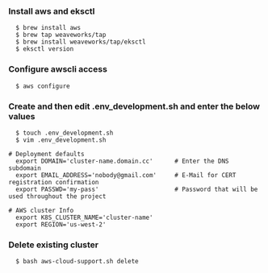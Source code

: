 ### Install aws and eksctl 
```console
  $ brew install aws
  $ brew tap weaveworks/tap
  $ brew install weaveworks/tap/eksctl
  $ eksctl version
```

### Configure awscli access
```console
  $ aws configure
```

### Create and then edit .env_development.sh and enter the below values
```console
  $ touch .env_development.sh
  $ vim .env_development.sh

# Deployment defaults
  export DOMAIN='cluster-name.domain.cc'      # Enter the DNS subdomain
  export EMAIL_ADDRESS='nobody@gmail.com'     # E-Mail for CERT registration confirmation
  export PASSWD='my-pass'                     # Password that will be used throughout the project

# AWS cluster Info
  export K8S_CLUSTER_NAME='cluster-name'
  export REGION='us-west-2'
```

### Delete existing cluster
```console
  $ bash aws-cloud-support.sh delete
```
